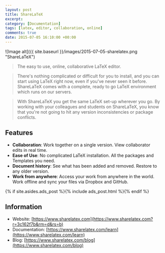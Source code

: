 ```yaml
---
layout: post
title: ShareLaTeX
excerpt:
category: [Documentation]
tags: [latex, editor, collaboration, online]
comments: true
date: 2015-07-05 16:10:00 +00:00
---
```


![Image alt]({{ site.baseurl }}/images/2015-07-05-sharelatex.png "ShareLaTeX")

>The easy to use, online, collaborative LaTeX editor.

>There's nothing complicated or difficult for you to install, and you can start using LaTeX right now, 
even if you've never seen it before. ShareLaTeX comes with a complete, ready to go LaTeX environment 
which runs on our servers.

>With ShareLaTeX you get the same LaTeX set-up wherever you go. By working with your colleagues and 
students on ShareLaTeX, you know that you're not going to hit any version inconsistencies or package conflicts.

<!-- more -->

## Features

- **Collaboration**: Work together on a single version. View collaborator edits in real time.
- **Ease of Use**: No complicated LaTeX installation. All the packages and Templates you need.
- **Document history**: See what has been added and removed. Restore to any older version.
- **Work from anywhere**: Access your work from anywhere in the world. Work offline and sync your files via Dropbox and GitHub.

{% if site.asides.ads_post    %}{% include ads_post.html      %}{% endif %}

## Information

- Website: [https://www.sharelatex.com](https://www.sharelatex.com?r=3c162f7b&rm=d&rs=b)
- Documentation: [https://www.sharelatex.com/learn](https://www.sharelatex.com/learn)
- Blog: [https://www.sharelatex.com/blog](https://www.sharelatex.com/blog)
